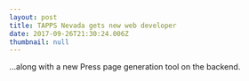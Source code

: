 ```yaml
---
layout: post
title: TAPPS Nevada gets new web developer
date: 2017-09-26T21:30:24.006Z
thumbnail: null
---
```

…along with a new Press page generation tool on the backend.
